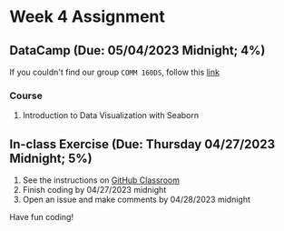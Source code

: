 # Week 4 Assignment 

## DataCamp (Due: 05/04/2023 Midnight; 4%)

If you couldn't find our group `COMM 160DS`, follow this [link](https://support.datacamp.com/hc/en-us/articles/4409828327959-Navigating-DataCamp-Learn-Workspace-Certification-Groups)

### Course

1.  Introduction to Data Visualization with Seaborn

## In-class Exercise (Due: Thursday 04/27/2023 Midnight; 5%)

1. See the instructions on [GitHub Classroom](https://classroom.github.com/a/dzaORAq5)
2. Finish coding by 04/27/2023 midnight
3. Open an issue and make comments by 04/28/2023 midnight

Have fun coding! 
